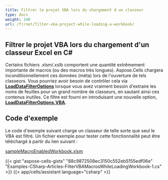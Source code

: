 ```yaml
---
title: Filtrer le projet VBA lors du chargement d un classeur
type: docs
weight: 140
url: /fr/net/filter-vba-project-while-loading-a-workbook/
---
```


## **Filtrer le projet VBA lors du chargement d'un classeur Excel en C#**

Certains fichiers .xlsm/.xslb comportent une quantité extrêmement importante de macros (ou des macros très longues). Aspose.Cells chargera inconditionnellement ces données (méta) lors de l'ouverture de tels classeurs. Vous pourriez avoir besoin de contrôler cela via [**LoadDataFilterOptions**](https://reference.aspose.com/cells/net/aspose.cells/loaddatafilteroptions) lorsque vous avez vraiment besoin d'extraire les noms de feuilles pour un grand nombre de classeurs, en sautant ainsi ces contenus inutiles. Ce filtre est fourni en introduisant une nouvelle option, [**LoadDataFilterOptions.VBA**](https://reference.aspose.com/cells/net/aspose.cells/loaddatafilteroptions).

## **Code d'exemple**

Le code d'exemple suivant charge un classeur de telle sorte que seul le VBA est filtré. Un fichier exemple pour tester cette fonctionnalité peut être téléchargé à partir du lien suivant :

[sampleMacroEnabledWorkbook.xlsm](79527938.xlsm)

{{< gist "aspose-cells-gists" "88c9872508ec3150c552eb5155edf06e" "Examples-CSharp-Articles-FilterVBAMacrosWhileLoadingWorkbook-1.cs" >}}
{{< app/cells/assistant language="csharp" >}}
